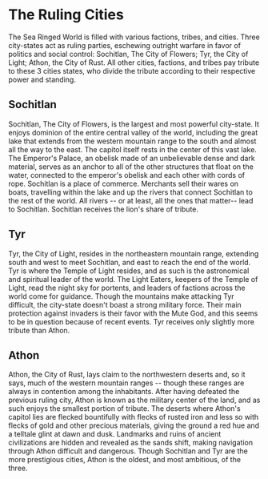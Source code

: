 # The Ruling Cities

The Sea Ringed World is filled with various factions, tribes, and cities. Three city-states act as ruling parties, eschewing outright warfare in favor of politics and social control: Sochitlan, The City of Flowers; Tyr, the City of Light; Athon, the City of Rust. All other cities, factions, and tribes pay tribute to these 3 cities states, who divide the tribute according to their respective power and standing.

## Sochitlan

Sochitlan, The City of Flowers, is the largest and most powerful city-state. It enjoys dominion of the entire central valley of the world, including the great lake that extends from the western mountain range to the south and almost all the way to the east. The capitol itself rests in the center of this vast lake. The Emperor's Palace, an obelisk made of an unbelievable dense and dark material, serves as an anchor to all of the other structures that float on the water, connected to the emperor's obelisk and each other with cords of rope. Sochitlan is a place of commerce. Merchants sell their wares on boats, travelling within the lake and up the rivers that connect Sochitlan to the rest of the world. All rivers -- or at least, all the ones that matter-- lead to Sochitlan. Sochitlan receives the lion's share of tribute.

## Tyr

Tyr, the City of Light, resides in the northeastern mountain range, extending south and west to meet Sochitlan, and east to reach the end of the world. Tyr is where the Temple of Light resides, and as such is the astronomical and spiritual leader of the world. The Light Eaters, keepers of the Temple of Light, read the night sky for portents, and leaders of factions across the world come for guidance. Though the mountains make attacking Tyr difficult, the city-state doesn't boast a strong military force. Their main protection against invaders is their favor with the Mute God, and this seems to be in question because of recent events. Tyr receives only slightly more tribute than Athon.

## Athon

Athon, the City of Rust, lays claim to the northwestern deserts and, so it says, much of the western mountain ranges -- though these ranges are always in contention among the inhabitants. After having defeated the previous ruling city, Athon is known as the military center of the land, and as such enjoys the smallest portion of tribute. The deserts where Athon's capitol lies are flecked bountifully with flecks of rusted iron and less so with flecks of gold and other precious materials, giving the ground a red hue and a telltale glint at dawn and dusk. Landmarks and ruins of ancient civilizations are hidden and revealed as the sands shift, making navigation through Athon difficult and dangerous. Though Sochitlan and Tyr are the more prestigious cities, Athon is the oldest, and most ambitious, of the three.
